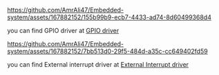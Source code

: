 


https://github.com/AmrAli47/Embedded-system/assets/167882152/155b99b9-ecb7-4433-ad74-8d60499368d4


you can find GPIO driver at [GPIO driver](https://github.com/AmrAli47/Embedded-system/tree/origin/STM32F103C8T6%20MCAL%20Layer/MCU%20Peripheral%20drivers/GPIO)



https://github.com/AmrAli47/Embedded-system/assets/167882152/7bb513d0-29f5-484d-a35c-cc649402fd59


you can find External interrupt driver at [External Interrupt driver](https://github.com/AmrAli47/Embedded-system/tree/origin/STM32F103C8T6%20MCAL%20Layer/MCU%20Peripheral%20drivers/External%20Interrupts)

